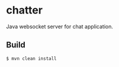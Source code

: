 chatter
==============
Java websocket server for chat application.

Build
-----
```shell
$ mvn clean install
```
